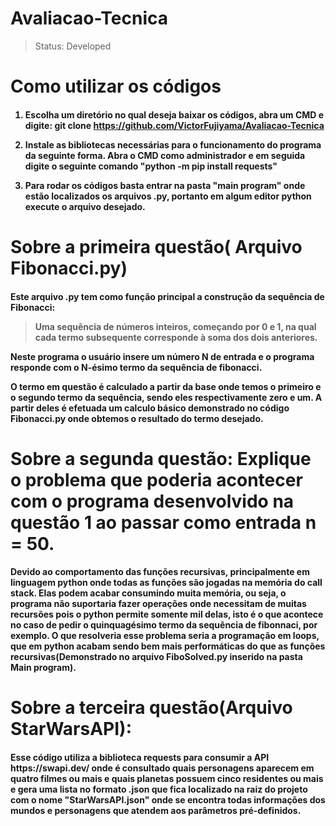 # <h1>Avaliacao-Tecnica
  >Status: Developed
  
<h1>Como utilizar os códigos
  
 
<h4>
  
  1. Escolha um diretório no qual deseja baixar os códigos, abra um CMD e digite: git clone https://github.com/VictorFujiyama/Avaliacao-Tecnica
  
  
  2. Instale as bibliotecas necessárias para o funcionamento do programa da seguinte forma. Abra o CMD como administrador e em seguida digite o seguinte comando "python -m pip install requests"
  
  3. Para rodar os códigos basta entrar na pasta "main program" onde estão localizados os arquivos .py, portanto em algum editor python execute o arquivo desejado.

 <h1> Sobre a primeira questão( Arquivo Fibonacci.py)
  
  
  
  
<h4>Este arquivo .py tem como função principal a construção da sequência de Fibonacci:
  
  

 >Uma sequência de números inteiros, começando por 0 e 1, na qual cada termo subsequente corresponde à soma dos dois anteriores.
  
  Neste programa o usuário insere um número N de entrada e o programa responde com o N-ésimo termo da sequência de fibonacci.
  
  O termo em questão é calculado a partir da base onde temos o primeiro e o segundo termo da sequência, sendo eles respectivamente zero e um. A partir deles é         efetuada um calculo básico demonstrado no código Fibonacci.py onde obtemos o resultado do termo desejado.
  
  
  
  
 <h1> Sobre a segunda questão: Explique o problema que poderia acontecer com o programa desenvolvido na questão 1 ao passar como
entrada n = 50.
  
  
  <h4>Devido ao comportamento das funções recursivas, principalmente em linguagem python onde todas as funções são jogadas na memória do call stack. Elas podem acabar consumindo muita memória, ou seja, o programa não suportaria fazer operações onde necessitam de muitas recursões pois o python permite somente mil delas, isto é o que acontece no caso de pedir o quinquagésimo termo da sequência de fibonnaci, por exemplo.
  O que resolveria esse problema seria a programação em loops, que em python acabam sendo bem mais performáticas do que as funções recursivas(Demonstrado no arquivo FiboSolved.py inserido na pasta Main program).
  
  
  <h1>Sobre a terceira questão(Arquivo StarWarsAPI):
    <h4>Esse código utiliza a biblioteca requests para consumir a API https://swapi.dev/ onde é consultado quais personagens aparecem em quatro filmes ou mais e quais planetas possuem cinco residentes ou mais e gera uma lista no formato .json que fica localizado na raiz do projeto com o nome "StarWarsAPI.json" onde se encontra todas informações dos mundos e personagens que atendem aos parâmetros pré-definidos.
  
    
